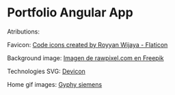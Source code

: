 # Portfolio Angular App

Atributions:

Favicon: 
<a href="https://www.flaticon.com/free-icons/code" title="code icons">Code icons created by Royyan Wijaya - Flaticon</a>

Background image:
<a href="https://www.freepik.es/foto-gratis/vista-nocturna-puerto-victoria-hong-kong_19075421.htm#from_view=detail_alsolike">Imagen de rawpixel.com en Freepik</a>

Technologies SVG:
<a href="https://devicon.dev/">Devicon</a>


Home gif images:
<a href="https://giphy.com/search/siemens">Gyphy siemens</a>